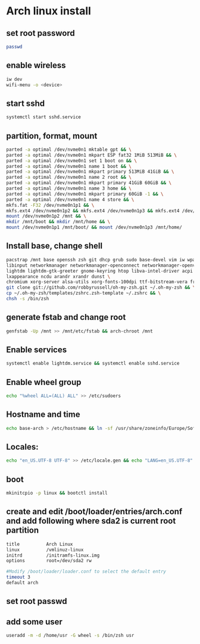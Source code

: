 # Arch linux install
## set root password
```bash
passwd
```
## enable wireless
```bash
iw dev
wifi-menu -o <device>
```
## start sshd
```bash
systemctl start sshd.service
```

## partition, format, mount
```bash
parted -a optimal /dev/nvme0n1 mktable gpt && \
parted -a optimal /dev/nvme0n1 mkpart ESP fat32 1MiB 513MiB && \
parted -a optimal /dev/nvme0n1 set 1 boot on && \
parted -a optimal /dev/nvme0n1 name 1 boot && \
parted -a optimal /dev/nvme0n1 mkpart primary 513MiB 41GiB && \
parted -a optimal /dev/nvme0n1 name 2 root && \
parted -a optimal /dev/nvme0n1 mkpart primary 41GiB 60GiB && \
parted -a optimal /dev/nvme0n1 name 3 home && \
parted -a optimal /dev/nvme0n1 mkpart primary 60GiB -1 && \
parted -a optimal /dev/nvme0n1 name 4 store && \
mkfs.fat -F32 /dev/nvme0n1p1 && \
mkfs.ext4 /dev/nvme0n1p2 && mkfs.ext4 /dev/nvme0n1p3 && mkfs.ext4 /dev/nvme0n1p4 && \
mount /dev/nvme0n1p2 /mnt && \
mkdir /mnt/boot && mkdir /mnt/home && \
mount /dev/nvme0n1p1 /mnt/boot/ && mount /dev/nvme0n1p3 /mnt/home/
```

## Install base, change shell
```bash
pacstrap /mnt base openssh zsh git dhcp grub sudo base-devel vim iw wpa_supplicant dialog dhcpd i3 clipmenu rofi curl \
libinput networkmanager networkmanager-openconnect networkmanager-openvpn networkmanager-pptp networkmanager-vpnc \
lightdm lightdm-gtk-greeter gnome-keyring htop libva-intel-driver acpi alsa-tools tlp zip p7zip clipnotify lightdm-gtk-greeter-settings \
lxappearance ncdu arandr xrandr dunst \
chromium xorg-server alsa-utils xorg-fonts-100dpi ttf-bitstream-vera freetype2 xorg-fonts-type1 network-manager-applet && \
git clone git://github.com/robbyrussell/oh-my-zsh.git ~/.oh-my-zsh && \
cp ~/.oh-my-zsh/templates/zshrc.zsh-template ~/.zshrc && \
chsh -s /bin/zsh
```
## generate fstab and change root
```bash
genfstab -Up /mnt >> /mnt/etc/fstab && arch-chroot /mnt
```
## Enable services
```bash
systemctl enable lightdm.service && systemctl enable sshd.service
```
## Enable wheel group
```bash
echo "%wheel ALL=(ALL) ALL" >> /etc/sudoers
```

## Hostname and time
```bash
echo base-arch > /etc/hostname && ln -sf /usr/share/zoneinfo/Europe/Sofia /etc/localtime
```

## Locales:
```bash
echo "en_US.UTF-8 UTF-8" >> /etc/locale.gen && echo "LANG=en_US.UTF-8" >> /etc/locale.conf && echo "LC_COLLATE=C" >> /etc/locale.conf && echo "LC_TIME=en_US.UTF-8" >> /etc/locale.conf && echo "LC_MESSAGES=C" >> /etc/locale.conf && locale-gen
```
## boot
```bash
mkinitcpio -p linux && bootctl install
```

## create and edit /boot/loader/entries/arch.conf and add following where sda2 is current root partition
```bash
title          Arch Linux
linux          /vmlinuz-linux
initrd         /initramfs-linux.img
options        root=/dev/sda2 rw

#Modify /boot/loader/loader.conf to select the default entry
timeout 3
default arch
```
## set root passwd
## add some user
```bash
useradd -m -d /home/usr -G wheel -s /bin/zsh usr
```

